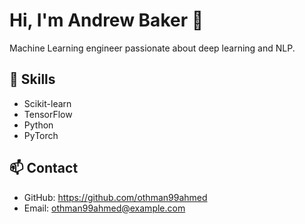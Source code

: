 # Hi, I'm Andrew Baker 👋

Machine Learning engineer passionate about deep learning and NLP.

## 🚀 Skills
- Scikit-learn
- TensorFlow
- Python
- PyTorch

## 📫 Contact
- GitHub: https://github.com/othman99ahmed
- Email: othman99ahmed@example.com
